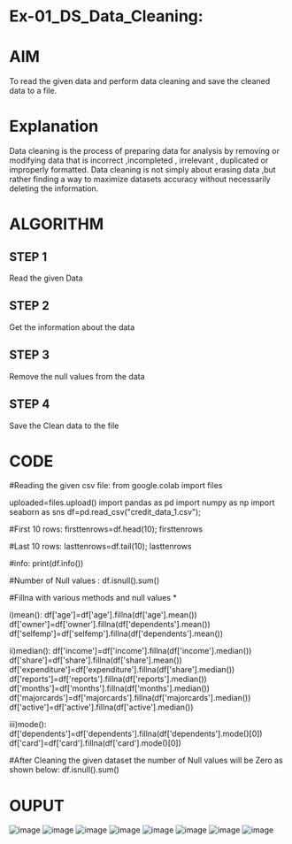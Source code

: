 # Ex-01_DS_Data_Cleaning:
# AIM
To read the given data and perform data cleaning and save the cleaned data to a file.

# Explanation
Data cleaning is the process of preparing data for analysis by removing or modifying data that is incorrect ,incompleted , irrelevant , duplicated or improperly formatted. Data cleaning is not simply about erasing data ,but rather finding a way to maximize datasets accuracy without necessarily deleting the information.

# ALGORITHM
## STEP 1
Read the given Data

## STEP 2
Get the information about the data

## STEP 3
Remove the null values from the data

## STEP 4
Save the Clean data to the file

# CODE

#Reading the given csv file:
from google.colab import files

uploaded=files.upload()
import pandas as pd
import numpy as np
import seaborn as sns
df=pd.read_csv("credit_data_1.csv");

#First 10 rows:
firsttenrows=df.head(10);
firsttenrows

#Last 10 rows:
lasttenrows=df.tail(10);
lasttenrows

#info:
print(df.info())

#Number of Null values :
df.isnull().sum()

#Fillna with various methods and null values *

i)mean():
df['age']=df['age'].fillna(df['age'].mean())
df['owner']=df['owner'].fillna(df['dependents'].mean())
df['selfemp']=df['selfemp'].fillna(df['dependents'].mean())

ii)median():
df['income']=df['income'].fillna(df['income'].median())
df['share']=df['share'].fillna(df['share'].mean())
df['expenditure']=df['expenditure'].fillna(df['share'].median())
df['reports']=df['reports'].fillna(df['reports'].median())
df['months']=df['months'].fillna(df['months'].median())
df['majorcards']=df['majorcards'].fillna(df['majorcards'].median())
df['active']=df['active'].fillna(df['active'].median())

iii)mode():
df['dependents']=df['dependents'].fillna(df['dependents'].mode()[0])
df['card']=df['card'].fillna(df['card'].mode()[0])

#After Cleaning the given dataset the number of Null values will be Zero as shown below:
df.isnull().sum()

# OUPUT

![image](https://user-images.githubusercontent.com/95179990/227194986-c4dc20e2-6a55-4603-9dbb-b95d9d328d01.png)
![image](https://user-images.githubusercontent.com/95179990/227195135-e889dd6e-a038-4f33-966b-1d9a2c067433.png)
![image](https://user-images.githubusercontent.com/95179990/227195262-0f5b5c6b-4cfd-4c32-8511-948c48604e10.png)
![image](https://user-images.githubusercontent.com/95179990/227195420-0b7a91f4-ecef-4f5b-b567-9505998c2fd7.png)
![image](https://user-images.githubusercontent.com/95179990/227196132-127127ff-be69-42a5-9993-49ef77530af4.png)
![image](https://user-images.githubusercontent.com/95179990/227196229-d3e5b19e-2d77-465b-ab00-dea6600f260d.png)
![image](https://user-images.githubusercontent.com/95179990/227196405-a0b7c99e-1235-4345-bb2b-ccce128952ec.png)
![image](https://user-images.githubusercontent.com/95179990/227196634-66d2026a-8356-4705-92da-29f6fd9bdc59.png)




